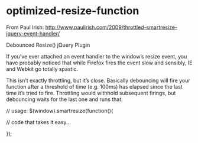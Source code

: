 optimized-resize-function
=========================

From Paul Irish: http://www.paulirish.com/2009/throttled-smartresize-jquery-event-handler/


Debounced Resize() jQuery Plugin

If you’ve ever attached an event handler to the window’s resize event, you have probably noticed that while Firefox fires the event slow and sensibly, IE and Webkit go totally spastic.

This isn’t exactly throttling, but it’s close. Basically debouncing will fire your function after a threshold of time (e.g. 100ms) has elapsed since the last time it’s tried to fire. Throttling would withhold subsequent firings, but debouncing waits for the last one and runs that.



// usage:
$(window).smartresize(function(){

  // code that takes it easy...
  
});
